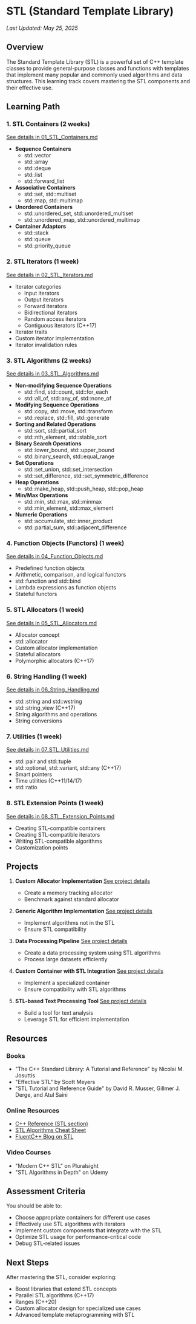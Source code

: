 # STL (Standard Template Library)

*Last Updated: May 25, 2025*

## Overview

The Standard Template Library (STL) is a powerful set of C++ template classes to provide general-purpose classes and functions with templates that implement many popular and commonly used algorithms and data structures. This learning track covers mastering the STL components and their effective use.

## Learning Path

### 1. STL Containers (2 weeks)
[See details in 01_STL_Containers.md](03_STL/01_STL_Containers.md)
- **Sequence Containers**
  - std::vector
  - std::array
  - std::deque
  - std::list
  - std::forward_list
- **Associative Containers**
  - std::set, std::multiset
  - std::map, std::multimap
- **Unordered Containers**
  - std::unordered_set, std::unordered_multiset
  - std::unordered_map, std::unordered_multimap
- **Container Adaptors**
  - std::stack
  - std::queue
  - std::priority_queue

### 2. STL Iterators (1 week)
[See details in 02_STL_Iterators.md](03_STL/02_STL_Iterators.md)
- Iterator categories
  - Input iterators
  - Output iterators
  - Forward iterators
  - Bidirectional iterators
  - Random access iterators
  - Contiguous iterators (C++17)
- Iterator traits
- Custom iterator implementation
- Iterator invalidation rules

### 3. STL Algorithms (2 weeks)
[See details in 03_STL_Algorithms.md](03_STL/03_STL_Algorithms.md)
- **Non-modifying Sequence Operations**
  - std::find, std::count, std::for_each
  - std::all_of, std::any_of, std::none_of
- **Modifying Sequence Operations**
  - std::copy, std::move, std::transform
  - std::replace, std::fill, std::generate
- **Sorting and Related Operations**
  - std::sort, std::partial_sort
  - std::nth_element, std::stable_sort
- **Binary Search Operations**
  - std::lower_bound, std::upper_bound
  - std::binary_search, std::equal_range
- **Set Operations**
  - std::set_union, std::set_intersection
  - std::set_difference, std::set_symmetric_difference
- **Heap Operations**
  - std::make_heap, std::push_heap, std::pop_heap
- **Min/Max Operations**
  - std::min, std::max, std::minmax
  - std::min_element, std::max_element
- **Numeric Operations**
  - std::accumulate, std::inner_product
  - std::partial_sum, std::adjacent_difference

### 4. Function Objects (Functors) (1 week)
[See details in 04_Function_Objects.md](03_STL/04_Function_Objects.md)
- Predefined function objects
- Arithmetic, comparison, and logical functors
- std::function and std::bind
- Lambda expressions as function objects
- Stateful functors

### 5. STL Allocators (1 week)
[See details in 05_STL_Allocators.md](03_STL/05_STL_Allocators.md)
- Allocator concept
- std::allocator
- Custom allocator implementation
- Stateful allocators
- Polymorphic allocators (C++17)

### 6. String Handling (1 week)
[See details in 06_String_Handling.md](03_STL/06_String_Handling.md)
- std::string and std::wstring
- std::string_view (C++17)
- String algorithms and operations
- String conversions

### 7. Utilities (1 week)
[See details in 07_STL_Utilities.md](03_STL/07_STL_Utilities.md)
- std::pair and std::tuple
- std::optional, std::variant, std::any (C++17)
- Smart pointers
- Time utilities (C++11/14/17)
- std::ratio

### 8. STL Extension Points (1 week)
[See details in 08_STL_Extension_Points.md](03_STL/08_STL_Extension_Points.md)
- Creating STL-compatible containers
- Creating STL-compatible iterators
- Writing STL-compatible algorithms
- Customization points

## Projects

1. **Custom Allocator Implementation**
   [See project details](03_STL\09_STL_Projects.md)
   - Create a memory tracking allocator
   - Benchmark against standard allocator

2. **Generic Algorithm Implementation**
   [See project details](03_STL\09_STL_Projects.md)
   - Implement algorithms not in the STL
   - Ensure STL compatibility

3. **Data Processing Pipeline**
   [See project details](03_STL\09_STL_Projects.md)
   - Create a data processing system using STL algorithms
   - Process large datasets efficiently

4. **Custom Container with STL Integration**
   [See project details](03_STL\09_STL_Projects.md)
   - Implement a specialized container
   - Ensure compatibility with STL algorithms

5. **STL-based Text Processing Tool**
   [See project details](03_STL\09_STL_Projects.md)
   - Build a tool for text analysis
   - Leverage STL for efficient implementation

## Resources

### Books
- "The C++ Standard Library: A Tutorial and Reference" by Nicolai M. Josuttis
- "Effective STL" by Scott Meyers
- "STL Tutorial and Reference Guide" by David R. Musser, Gillmer J. Derge, and Atul Saini

### Online Resources
- [C++ Reference (STL section)](https://en.cppreference.com/w/cpp/container)
- [STL Algorithms Cheat Sheet](https://github.com/gibsjose/cpp-cheat-sheet/blob/master/Data%20Structures%20and%20Algorithms.md)
- [FluentC++ Blog on STL](https://www.fluentcpp.com/stl/)

### Video Courses
- "Modern C++ STL" on Pluralsight
- "STL Algorithms in Depth" on Udemy

## Assessment Criteria

You should be able to:
- Choose appropriate containers for different use cases
- Effectively use STL algorithms with iterators
- Implement custom components that integrate with the STL
- Optimize STL usage for performance-critical code
- Debug STL-related issues

## Next Steps

After mastering the STL, consider exploring:
- Boost libraries that extend STL concepts
- Parallel STL algorithms (C++17)
- Ranges (C++20)
- Custom allocator design for specialized use cases
- Advanced template metaprogramming with STL
